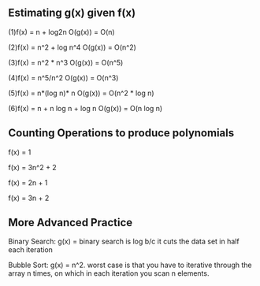 ## Estimating g(x) given f(x)

(1)f(x) = n + log2n            O(g(x)) = O(n)

(2)f(x) = n^2 + log n^4        O(g(x)) = O(n^2)

(3)f(x) = n^2 \* n^3           O(g(x)) = O(n^5)

(4)f(x) = n^5/n^2              O(g(x)) = O(n^3)

(5)f(x) = n*(log n)\* n        O(g(x)) = O(n^2 \* log n)

(6)f(x) = n + n log n + log n  O(g(x)) = O(n log n)

## Counting Operations to produce polynomials

f(x) = 1

f(x) = 3n^2 + 2

f(x) = 2n + 1

f(x) = 3n + 2

## More Advanced Practice

Binary Search: g(x) = binary search is log b/c it cuts the data set in half each iteration

Bubble Sort: g(x) = n^2. worst case is that you have to iterative through the array n times, on which in each iteration you scan n elements.
